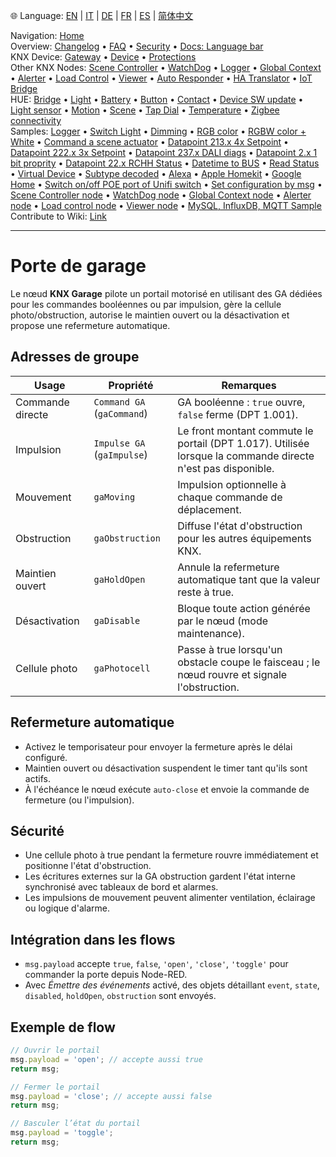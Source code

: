 🌐 Language: [EN](/node-red-contrib-knx-ultimate/wiki/Garage-Configuration) | [IT](/node-red-contrib-knx-ultimate/wiki/it-Garage-Configuration) | [DE](/node-red-contrib-knx-ultimate/wiki/de-Garage-Configuration) | [FR](/node-red-contrib-knx-ultimate/wiki/fr-Garage-Configuration) | [ES](/node-red-contrib-knx-ultimate/wiki/es-Garage-Configuration) | [简体中文](/node-red-contrib-knx-ultimate/wiki/zh-CN-Garage-Configuration)
<!-- NAV START -->
Navigation: [Home](/node-red-contrib-knx-ultimate/wiki/Home)  
Overview: [Changelog](https://github.com/Supergiovane/node-red-contrib-knx-ultimate/blob/master/CHANGELOG.md) • [FAQ](/node-red-contrib-knx-ultimate/wiki/FAQ-Troubleshoot) • [Security](/node-red-contrib-knx-ultimate/wiki/SECURITY) • [Docs: Language bar](/node-red-contrib-knx-ultimate/wiki/Docs-Language-Bar)  
KNX Device: [Gateway](/node-red-contrib-knx-ultimate/wiki/Gateway-configuration) • [Device](/node-red-contrib-knx-ultimate/wiki/Device) • [Protections](/node-red-contrib-knx-ultimate/wiki/Protections)  
Other KNX Nodes: [Scene Controller](/node-red-contrib-knx-ultimate/wiki/SceneController-Configuration) • [WatchDog](/node-red-contrib-knx-ultimate/wiki/WatchDog-Configuration) • [Logger](/node-red-contrib-knx-ultimate/wiki/Logger-Configuration) • [Global Context](/node-red-contrib-knx-ultimate/wiki/GlobalVariable) • [Alerter](/node-red-contrib-knx-ultimate/wiki/Alerter-Configuration) • [Load Control](/node-red-contrib-knx-ultimate/wiki/LoadControl-Configuration) • [Viewer](/node-red-contrib-knx-ultimate/wiki/knxUltimateViewer) • [Auto Responder](/node-red-contrib-knx-ultimate/wiki/KNXAutoResponder) • [HA Translator](/node-red-contrib-knx-ultimate/wiki/HATranslator) • [IoT Bridge](/node-red-contrib-knx-ultimate/wiki/IoT-Bridge-Configuration)  
HUE: [Bridge](/node-red-contrib-knx-ultimate/wiki/HUE+Bridge+configuration) • [Light](/node-red-contrib-knx-ultimate/wiki/HUE+Light) • [Battery](/node-red-contrib-knx-ultimate/wiki/HUE+Battery) • [Button](/node-red-contrib-knx-ultimate/wiki/HUE+Button) • [Contact](/node-red-contrib-knx-ultimate/wiki/HUE+Contact+sensor) • [Device SW update](/node-red-contrib-knx-ultimate/wiki/HUE+Device+software+update) • [Light sensor](/node-red-contrib-knx-ultimate/wiki/HUE+Light+sensor) • [Motion](/node-red-contrib-knx-ultimate/wiki/HUE+Motion) • [Scene](/node-red-contrib-knx-ultimate/wiki/HUE+Scene) • [Tap Dial](/node-red-contrib-knx-ultimate/wiki/HUE+Tapdial) • [Temperature](/node-red-contrib-knx-ultimate/wiki/HUE+Temperature+sensor) • [Zigbee connectivity](/node-red-contrib-knx-ultimate/wiki/HUE+Zigbee+connectivity)  
Samples: [Logger](/node-red-contrib-knx-ultimate/wiki/Logger-Sample) • [Switch Light](/node-red-contrib-knx-ultimate/wiki/-Sample---Switch-light) • [Dimming](/node-red-contrib-knx-ultimate/wiki/-Sample---Dimming) • [RGB color](/node-red-contrib-knx-ultimate/wiki/-Sample---RGB-Color) • [RGBW color + White](/node-red-contrib-knx-ultimate/wiki/-Sample---RGBW-Color-plus-White) • [Command a scene actuator](/node-red-contrib-knx-ultimate/wiki/-Sample---Control-a-scene-actuator) • [Datapoint 213.x 4x Setpoint](/node-red-contrib-knx-ultimate/wiki/-Sample---DPT213) • [Datapoint 222.x 3x Setpoint](/node-red-contrib-knx-ultimate/wiki/-Sample---DPT222) • [Datapoint 237.x DALI diags](/node-red-contrib-knx-ultimate/wiki/-Sample---DPT237) • [Datapoint 2.x 1 bit proprity](/node-red-contrib-knx-ultimate/wiki/-Sample---DPT2) • [Datapoint 22.x RCHH Status](/node-red-contrib-knx-ultimate/wiki/-Sample---DPT22) • [Datetime to BUS](/node-red-contrib-knx-ultimate/wiki/-Sample---DateTime-to-BUS) • [Read Status](/node-red-contrib-knx-ultimate/wiki/-Sample---Read-value-from-Device) • [Virtual Device](/node-red-contrib-knx-ultimate/wiki/-Sample---Virtual-Device) • [Subtype decoded](/node-red-contrib-knx-ultimate/wiki/-Sample---Subtype) • [Alexa](/node-red-contrib-knx-ultimate/wiki/-Sample---Alexa) • [Apple Homekit](/node-red-contrib-knx-ultimate/wiki/-Sample---Apple-Homekit) • [Google Home](/node-red-contrib-knx-ultimate/wiki/-Sample---Google-Assistant) • [Switch on/off POE port of Unifi switch](/node-red-contrib-knx-ultimate/wiki/-Sample---UnifiPOE) • [Set configuration by msg](/node-red-contrib-knx-ultimate/wiki/-Sample-setConfig) • [Scene Controller node](/node-red-contrib-knx-ultimate/wiki/Sample-Scene-Node) • [WatchDog node](/node-red-contrib-knx-ultimate/wiki/-Sample---WatchDog) • [Global Context node](/node-red-contrib-knx-ultimate/wiki/SampleGlobalContextNode) • [Alerter node](/node-red-contrib-knx-ultimate/wiki/SampleAlerter) • [Load control node](/node-red-contrib-knx-ultimate/wiki/SampleLoadControl) • [Viewer node](/node-red-contrib-knx-ultimate/wiki/knxUltimateViewer) • [MySQL, InfluxDB, MQTT Sample](/node-red-contrib-knx-ultimate/wiki/Sample-KNX2MQTT-KNX2MySQL-KNX2InfluxDB)  
Contribute to Wiki: [Link](/node-red-contrib-knx-ultimate/wiki/Manage-Wiki)
<!-- NAV END -->
---
# Porte de garage
Le nœud **KNX Garage** pilote un portail motorisé en utilisant des GA dédiées pour les commandes booléennes ou par impulsion, gère la cellule photo/obstruction, autorise le maintien ouvert ou la désactivation et propose une refermeture automatique.
## Adresses de groupe
|Usage|Propriété|Remarques|
|--|--|--|
| Commande directe | `Command GA` (`gaCommand`) | GA booléenne : `true` ouvre, `false` ferme (DPT 1.001). |
| Impulsion | `Impulse GA` (`gaImpulse`) | Le front montant commute le portail (DPT 1.017). Utilisée lorsque la commande directe n'est pas disponible. |
| Mouvement | `gaMoving` | Impulsion optionnelle à chaque commande de déplacement. |
| Obstruction | `gaObstruction` | Diffuse l'état d'obstruction pour les autres équipements KNX. |
| Maintien ouvert | `gaHoldOpen` | Annule la refermeture automatique tant que la valeur reste à true. |
| Désactivation | `gaDisable` | Bloque toute action générée par le nœud (mode maintenance). |
| Cellule photo | `gaPhotocell` | Passe à true lorsqu'un obstacle coupe le faisceau ; le nœud rouvre et signale l'obstruction. |
## Refermeture automatique
- Activez le temporisateur pour envoyer la fermeture après le délai configuré.
- Maintien ouvert ou désactivation suspendent le timer tant qu'ils sont actifs.
- À l'échéance le nœud exécute `auto-close` et envoie la commande de fermeture (ou l'impulsion).
## Sécurité
- Une cellule photo à true pendant la fermeture rouvre immédiatement et positionne l'état d'obstruction.
- Les écritures externes sur la GA obstruction gardent l'état interne synchronisé avec tableaux de bord et alarmes.
- Les impulsions de mouvement peuvent alimenter ventilation, éclairage ou logique d'alarme.
## Intégration dans les flows
- `msg.payload` accepte `true`, `false`, `'open'`, `'close'`, `'toggle'` pour commander la porte depuis Node-RED.
- Avec *Émettre des événements* activé, des objets détaillant `event`, `state`, `disabled`, `holdOpen`, `obstruction` sont envoyés.
## Exemple de flow
```javascript
// Ouvrir le portail
msg.payload = 'open'; // accepte aussi true
return msg;
```
```javascript
// Fermer le portail
msg.payload = 'close'; // accepte aussi false
return msg;
```
```javascript
// Basculer l’état du portail
msg.payload = 'toggle';
return msg;
```
